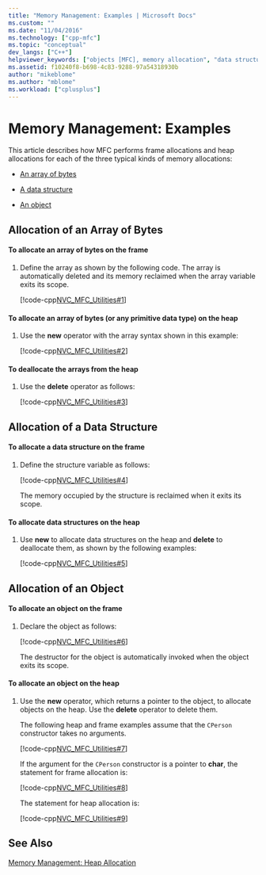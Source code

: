 ```yaml
---
title: "Memory Management: Examples | Microsoft Docs"
ms.custom: ""
ms.date: "11/04/2016"
ms.technology: ["cpp-mfc"]
ms.topic: "conceptual"
dev_langs: ["C++"]
helpviewer_keywords: ["objects [MFC], memory allocation", "data structures [MFC]", "arrays [MFC], allocating resources", "objects [MFC], allocating memory", "data structures [MFC], allocating memory", "examples [MFC], memory allocation", "heap allocation [MFC], examples", "memory allocation [MFC], arrays", "MFC, memory management", "struct memory allocation [MFC]", "types [MFC], memory allocation", "memory allocation [MFC], objects", "memory allocation [MFC], examples", "arrays [MFC], memory management", "frame allocation [MFC]", "memory allocation [MFC], data structures"]
ms.assetid: f10240f8-b698-4c83-9288-97a54318930b
author: "mikeblome"
ms.author: "mblome"
ms.workload: ["cplusplus"]
---
```

# Memory Management: Examples

This article describes how MFC performs frame allocations and heap allocations for each of the three typical kinds of memory allocations:

- [An array of bytes](#_core_allocation_of_an_array_of_bytes)

- [A data structure](#_core_allocation_of_a_data_structure)

- [An object](#_core_allocation_of_an_object)

##  <a name="_core_allocation_of_an_array_of_bytes"></a> Allocation of an Array of Bytes

#### To allocate an array of bytes on the frame

1. Define the array as shown by the following code. The array is automatically deleted and its memory reclaimed when the array variable exits its scope.

   [!code-cpp[NVC_MFC_Utilities#1](../mfc/codesnippet/cpp/memory-management-examples_1.cpp)]

#### To allocate an array of bytes (or any primitive data type) on the heap

1. Use the **new** operator with the array syntax shown in this example:

   [!code-cpp[NVC_MFC_Utilities#2](../mfc/codesnippet/cpp/memory-management-examples_2.cpp)]

#### To deallocate the arrays from the heap

1. Use the **delete** operator as follows:

   [!code-cpp[NVC_MFC_Utilities#3](../mfc/codesnippet/cpp/memory-management-examples_3.cpp)]

##  <a name="_core_allocation_of_a_data_structure"></a> Allocation of a Data Structure

#### To allocate a data structure on the frame

1. Define the structure variable as follows:

   [!code-cpp[NVC_MFC_Utilities#4](../mfc/codesnippet/cpp/memory-management-examples_4.cpp)]

   The memory occupied by the structure is reclaimed when it exits its scope.

#### To allocate data structures on the heap

1. Use **new** to allocate data structures on the heap and **delete** to deallocate them, as shown by the following examples:

   [!code-cpp[NVC_MFC_Utilities#5](../mfc/codesnippet/cpp/memory-management-examples_5.cpp)]

##  <a name="_core_allocation_of_an_object"></a> Allocation of an Object

#### To allocate an object on the frame

1. Declare the object as follows:

   [!code-cpp[NVC_MFC_Utilities#6](../mfc/codesnippet/cpp/memory-management-examples_6.cpp)]

   The destructor for the object is automatically invoked when the object exits its scope.

#### To allocate an object on the heap

1. Use the **new** operator, which returns a pointer to the object, to allocate objects on the heap. Use the **delete** operator to delete them.

   The following heap and frame examples assume that the `CPerson` constructor takes no arguments.

   [!code-cpp[NVC_MFC_Utilities#7](../mfc/codesnippet/cpp/memory-management-examples_7.cpp)]

   If the argument for the `CPerson` constructor is a pointer to **char**, the statement for frame allocation is:

   [!code-cpp[NVC_MFC_Utilities#8](../mfc/codesnippet/cpp/memory-management-examples_8.cpp)]

   The statement for heap allocation is:

   [!code-cpp[NVC_MFC_Utilities#9](../mfc/codesnippet/cpp/memory-management-examples_9.cpp)]

## See Also

[Memory Management: Heap Allocation](../mfc/memory-management-heap-allocation.md)

